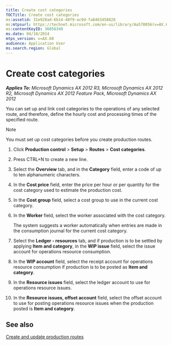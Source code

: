 ```yaml
---
title: Create cost categories
TOCTitle: Create cost categories
ms:assetid: 31e928ad-6b14-40f9-ac9d-fa8463458828
ms:mtpsurl: https://technet.microsoft.com/en-us/library/Aa570056(v=AX.60)
ms:contentKeyID: 36056349
ms.date: 04/18/2014
mtps_version: v=AX.60
audience: Application User
ms.search.region: Global
---
```


# Create cost categories 


_**Applies To:** Microsoft Dynamics AX 2012 R3, Microsoft Dynamics AX 2012 R2, Microsoft Dynamics AX 2012 Feature Pack, Microsoft Dynamics AX 2012_

You can set up and link cost categories to the operations of any selected route, and therefore, define the hourly cost and processing times of the specified route.


> [!NOTE]
> <P>You must set up cost categories before you create production routes.</P>



1.  Click **Production control** \> **Setup** \> **Routes** \> **Cost categories**.

2.  Press CTRL+N to create a new line.

3.  Select the **Overview** tab, and in the **Category** field, enter a code of up to ten alphanumeric characters.

4.  In the **Cost price** field, enter the price per hour or per quantity for the cost category used to estimate the production cost.

5.  In the **Cost group** field, select a cost group to use in the current cost category.

6.  In the **Worker** field, select the worker associated with the cost category.
    
    The system suggests a worker automatically when entries are made in the consumption journal for the current cost category.

7.  Select the **Ledger - resources** tab, and if production is to be settled by applying **Item and category**, in the **WIP issue** field, select the issue account for operations resource consumption.

8.  In the **WIP account** field, select the receipt account for operations resource consumption if production is to be posted as **Item and category**.

9.  In the **Resource issues** field, select the ledger account to use for operations resource issues.

10. In the **Resource issues, offset account** field, select the offset account to use for posting operations resource issues when the production posted is **Item and category**.

## See also

[Create and update production routes](create-and-update-production-routes.md)

  


